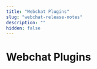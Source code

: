 ```yaml
---
title: "Webchat Plugins"
slug: "webchat-release-notes"
description: ""
hidden: false
---
```


# Webchat Plugins

